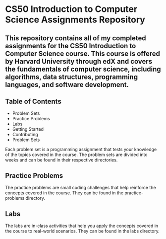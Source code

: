 # CS50 Introduction to Computer Science Assignments Repository

## This repository contains all of my completed assignments for the CS50 Introduction to Computer Science course. This course is offered by Harvard University through edX and covers the fundamentals of computer science, including algorithms, data structures, programming languages, and software development.

## Table of Contents

* Problem Sets
* Practice Problems
* Labs
* Getting Started
* Contributing
* Problem Sets

Each problem set is a programming assignment that tests your knowledge of the topics covered in the course. The problem sets are divided into weeks and can be found in their respective directories.

## Practice Problems

The practice problems are small coding challenges that help reinforce the concepts covered in the course. They can be found in the practice-problems directory.

## Labs

The labs are in-class activities that help you apply the concepts covered in the course to real-world scenarios. They can be found in the labs directory. 
